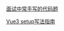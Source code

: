 [面试中常手写的代码题](https://juejin.cn/post/7033275515880341512)

[Vue3 setup写法指南](https://juejin.cn/post/7006108454028836895)
